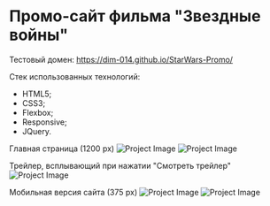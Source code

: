 # Промо-сайт фильма "Звездные войны"

Тестовый домен: https://dim-014.github.io/StarWars-Promo/

Стек использованных технологий:
- HTML5;
- CSS3;
- Flexbox;
- Responsive;
- JQuery.

Главная страница (1200 px)
![Project Image](https://github.com/dim-014/dim-014.github.io/raw/master/homepage-1.png)
![Project Image](https://github.com/dim-014/dim-014.github.io/raw/master/homepage-2.png)

Трейлер, всплывающий при нажатии "Смотреть трейлер"
![Project Image](https://github.com/dim-014/dim-014.github.io/raw/master/popup-video.png)

Мобильная версия сайта (375 px)
![Project Image](https://github.com/dim-014/dim-014.github.io/raw/master/mobile-version-1.png)
![Project Image](https://github.com/dim-014/dim-014.github.io/raw/master/mobile-version-2.png)
